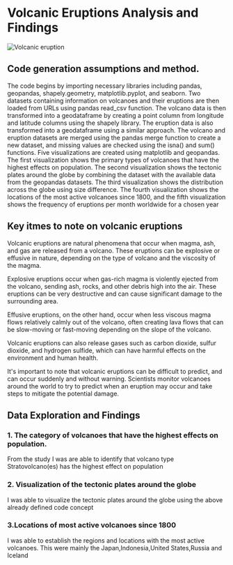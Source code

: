 # Volcanic Eruptions Analysis and Findings

![Volcanic eruption](https://c.files.bbci.co.uk/113D1/production/_110090607_gettyimages-512766800.jpg)

## Code generation assumptions and method.
The code begins by importing necessary libraries including pandas, geopandas, shapely.geometry, matplotlib.pyplot, and seaborn. Two datasets containing information on volcanoes and their eruptions are then loaded from URLs using pandas read_csv function. 
The volcano data is then transformed into a geodataframe by creating a point column from longitude and latitude columns using the shapely library. 
The eruption data is also transformed into a geodataframe using a similar approach.
The volcano and eruption datasets are merged using the pandas merge function to create a new dataset, and missing values are checked using the isna() and sum() functions.
Five visualizations are created using matplotlib and geopandas. The first visualization shows the primary types of volcanoes that have the highest effects on population. 
The second visualization shows the tectonic plates around the globe by combining the dataset with the available data from the geopandas datasets. 
The third visualization shows the distribution across the globe using size difference. 
The fourth visualization shows the locations of the most active volcanoes since 1800, and the fifth visualization shows the frequency of eruptions per month worldwide for a chosen year
## Key itmes to note on volcanic eruptions

Volcanic eruptions are natural phenomena that occur when magma, ash, and gas are released from a volcano. These eruptions can be explosive or effusive in nature, depending on the type of volcano and the viscosity of the magma.

Explosive eruptions occur when gas-rich magma is violently ejected from the volcano, sending ash, rocks, and other debris high into the air. These eruptions can be very destructive and can cause significant damage to the surrounding area.

Effusive eruptions, on the other hand, occur when less viscous magma flows relatively calmly out of the volcano, often creating lava flows that can be slow-moving or fast-moving depending on the slope of the volcano.

Volcanic eruptions can also release gases such as carbon dioxide, sulfur dioxide, and hydrogen sulfide, which can have harmful effects on the environment and human health.

It's important to note that volcanic eruptions can be difficult to predict, and can occur suddenly and without warning. Scientists monitor volcanoes around the world to try to predict when an eruption may occur and take steps to mitigate the potential damage.

## Data Exploration and Findings

### 1. The category of volcanoes that have the highest effects on population. 

From the study I was are able to identify that volcano type Stratovolcano(es) has the highest effect on population

### 2. Visualization of the tectonic plates around the globe

I was able to visualize the tectonic plates around the globe using the above already defined code concept

### 3.Locations of most active volcanoes since 1800

I was able to establish the regions and locations with the most active volcanoes. This were mainly the Japan,Indonesia,United States,Russia and
Iceland 




